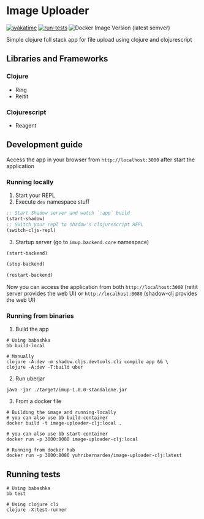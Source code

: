 # Image Uploader

[![wakatime](https://wakatime.com/badge/user/c71c63dd-80b0-4866-9efa-d5cb7ae83bfb/project/8b2a85ec-363e-4efe-bec8-92f799c9c634.svg)](https://wakatime.com/badge/user/c71c63dd-80b0-4866-9efa-d5cb7ae83bfb/project/8b2a85ec-363e-4efe-bec8-92f799c9c634)
[![run-tests](https://github.com/yuhrao/image-uploader-clj/actions/workflows/tests.yml/badge.svg?branch=main)](https://github.com/yuhrao/image-uploader-clj/actions/workflows/tests.yml)
![Docker Image Version (latest semver)](https://img.shields.io/docker/v/yuhribernardes/image-uploader-clj?logo=docker&sort=semver)

Simple clojure full stack app for file upload using clojure and clojurescript

## Libraries and Frameworks

### Clojure
- Ring
- Reitit

### Clojurescript
- Reagent

## Development guide

Access the app in your browser from `http://localhost:3000` after start the application
### Running locally

1. Start your REPL
2. Execute `dev` namespace stuff
```clojure
;; Start Shadow server and watch `:app` build
(start-shadow)
;; Switch your repl to shadow's clojurescript REPL
(switch-cljs-repl)
```

3. Startup server (go to `imup.backend.core` namespace)
```clojure
(start-backend)

(stop-backend)

(restart-backend)
```

Now you can access the application from both `http://localhost:3000`
(reitit server provides the web UI) or `http://localhost:8080`
(shadow-clj provides the web UI)

### Running from binaries

1. Build the app
```shell
# Using babashka
bb build-local

# Manually
clojure -A:dev -m shadow.cljs.devtools.cli compile app && \
clojure -A:dev -T:build uber
```

2. Run uberjar
```shell
java -jar ./target/imup-1.0.0-standalone.jar
```

3. From a docker file

```shell
# Building the image and running-locally
# you can also use bb build-container
docker build -t image-uploader-clj:local .

# you can also use bb start-container
docker run -p 3000:8080 image-uploader-clj:local

# Running from docker hub
docker run -p 3000:8080 yuhribernardes/image-uploader-clj:latest
```

## Running tests

```shell
# Using babashka
bb test

# Using clojure cli
clojure -X:test-runner
```